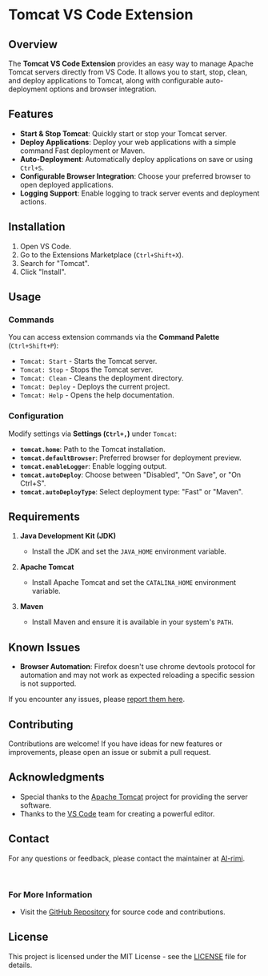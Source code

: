 # Tomcat VS Code Extension

## Overview
The **Tomcat VS Code Extension** provides an easy way to manage Apache Tomcat servers directly from VS Code. It allows you to start, stop, clean, and deploy applications to Tomcat, along with configurable auto-deployment options and browser integration.

## Features
- **Start & Stop Tomcat**: Quickly start or stop your Tomcat server.
- **Deploy Applications**: Deploy your web applications with a simple command Fast deployment or Maven.
- **Auto-Deployment**: Automatically deploy applications on save or using `Ctrl+S`.
- **Configurable Browser Integration**: Choose your preferred browser to open deployed applications.
- **Logging Support**: Enable logging to track server events and deployment actions.

## Installation
1. Open VS Code.
2. Go to the Extensions Marketplace (`Ctrl+Shift+X`).
3. Search for "Tomcat".
4. Click "Install".

## Usage

### Commands
You can access extension commands via the **Command Palette** (`Ctrl+Shift+P`):
- `Tomcat: Start` - Starts the Tomcat server.
- `Tomcat: Stop` - Stops the Tomcat server.
- `Tomcat: Clean` - Cleans the deployment directory.
- `Tomcat: Deploy` - Deploys the current project.
- `Tomcat: Help` - Opens the help documentation.

### Configuration
Modify settings via **Settings (`Ctrl+,`)** under `Tomcat`:
- **`tomcat.home`**: Path to the Tomcat installation.
- **`tomcat.defaultBrowser`**: Preferred browser for deployment preview.
- **`tomcat.enableLogger`**: Enable logging output.
- **`tomcat.autoDeploy`**: Choose between "Disabled", "On Save", or "On Ctrl+S".
- **`tomcat.autoDeployType`**: Select deployment type: "Fast" or "Maven".

## Requirements

1. **Java Development Kit (JDK)**
   - Install the JDK and set the `JAVA_HOME` environment variable.

2. **Apache Tomcat**
   - Install Apache Tomcat and set the `CATALINA_HOME` environment variable.

3. **Maven**
   - Install Maven and ensure it is available in your system's `PATH`.

## Known Issues

- **Browser Automation**: Firefox doesn't use chrome devtools protocol for automation and may not work as expected reloading a specific session is not supported.

If you encounter any issues, please [report them here](https://github.com/Al-rimi/tomcat/issues).

## Contributing

Contributions are welcome! If you have ideas for new features or improvements, please open an issue or submit a pull request.

## Acknowledgments

- Special thanks to the [Apache Tomcat](https://tomcat.apache.org/) project for providing the server software.
- Thanks to the [VS Code](https://code.visualstudio.com/) team for creating a powerful editor.

## Contact

For any questions or feedback, please contact the maintainer at [Al-rimi](https://github.com/Al-rimi).

<br>

### For More Information

- Visit the [GitHub Repository](https://github.com/Al-rimi/tomcat) for source code and contributions.

## License

This project is licensed under the MIT License - see the [LICENSE](LICENSE) file for details.
